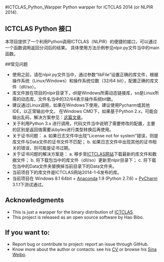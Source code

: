 #ICTCLAS_Python_Warpper
Python warpper for ICTCLAS 2014 (or NLPIR 2014).


## ICTCLAS Python 接口
本项目提供了一个利用Python调用ICTCLAS（NLPIR）的便捷的接口，可以通过一个函数调用返回分词后的结果。
具体使用方法示例参见nlpir.py文件当中的main函数。

##常见问题
* 使用之前，请在nlpir.py文件当中，通过参数“libFile”设置正确的库文件，根据操作系统（Linux/Windows）和操作系统位数（32/64 bit），配置正确的库文件（dll/so）。
* 库文件放在项目的nlpir目录下，dll是Windows所需动态链接库，so是Linux所需的动态库，文件名当中的32/64表示操作系统bit数。
* 建议通过Linux调用，如果在Windows下使用，建议使用Pycharm或其他IDE，以正常输出中文。 在Windows CMD下，如果基于Python 2.x，可能会输出乱码，解决方案参见：[这篇文章](http://apoo.bokee.com/7028948.html)。
* 关于利用Python 3.x 进行调用，代码文件当中说明了需要修改的配置，主要的区别是返回值需要从bytes进行类型转换后再使用。
* 关于证书问题：
a. 如果日志文件中出现“License not for system”错误，则是库文件与Data文件的证书文件不匹配；
b. 如果日志文件中出现其他的证书相关的错误，则可能是证书过期。
* 关于证书问题的解决方案是：
a. 移步至[ICTCLAS网站](http://ictclas.nlpir.org/)下载最新的库文件和数据文件；
b. 将下载包当中的库文件（dll/so）更新至nlpir目录下；
c. 将下载包当中的Data文件夹替换掉当前目录下的Data文件夹。
* 当前项目下的库文件是ICTCLAS网站2014-1-6发布的库。
* 当前项目在 Windows 8.1 64bit + [Anaconda](https://store.continuum.io/cshop/anaconda/) 1.9 (Python 2.7.6) + [PyCharm](http://www.jetbrains.com/pycharm/) 3.1.1下测试通过。

## Acknowledgments
* This is just a warpper for the binary distribution of [ICTCLAS](http://ictclas.nlpir.org/).
* This project is released as an open source software by Hao Bibo.

## If you want to:
* Report bug or contribute to project: report an issue through GitHub.
* Know more about the author or contacts: see his [CV](http://en.wikipedia.org/wiki/User:Haobibo) or browse his [Sina Weibo](http://weibo.com/peteraeon).
